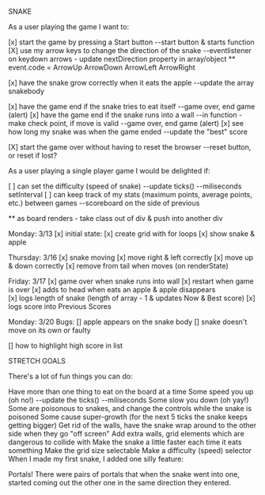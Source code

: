 SNAKE

As a user playing the game I want to:

[x] start the game by pressing a Start button
        --start button & starts function
[X] use my arrow keys to change the direction of the snake 
        --eventlistener on keydown arrows - update nextDirection property in array/object
                ** event.code = 
                        ArrowUp
                        ArrowDown
                        ArrowLeft
                        ArrowRight

[x] have the snake grow correctly when it eats the apple 
        --update the array snakebody
        
[x] have the game end if the snake tries to eat itself
        --game over, end game (alert)
[x] have the game end if the snake runs into a wall
        --in function - make check point, if move is valid
        --game over, end game (alert)
[x] see how long my snake was when the game ended
        --update the "best" score


[X] start the game over without having to reset the browser
        --reset button, or reset if lost?


As a user playing a single player game I would be delighted if:

[ ] can set the difficulty (speed of snake)
        --update ticks() --miliseconds setInterval
[ ] can keep track of my stats (maximum points, average points, etc.) between games
        --scoreboard on the side of previous





**
as board renders - take class out of div & push into another div

Monday: 3/13 
[x] initial state:
[x] create grid with for loops
[x] show snake & apple

Thursday: 3/16
[x] snake moving
[x] move right & left correctly
[x] move up & down correctly
[x] remove from tail when moves (on renderState)

Friday: 3/17
[x] game over when snake runs into wall
[x] restart when game is over
[x] adds to head when eats an apple & apple disappears        
[x] logs length of snake (length of array - 1 & updates Now & Best score)
[x] logs score into Previous Scores


Monday: 3/20
Bugs:
[] apple appears on the snake body
[] snake doesn't move on its own or faulty

[] how to highlight high score in list


STRETCH GOALS

There's a lot of fun things you can do:

Have more than one thing to eat on the board at a time
Some speed you up (oh no!) --update the ticks() --miliseconds
Some slow you down (oh yay!)
Some are poisonous to snakes, and change the controls while the snake is poisoned
Some cause super-growth (for the next 5 ticks the snake keeps getting bigger)
Get rid of the walls, have the snake wrap around to the other side when they go "off screen"
Add extra walls, grid elements which are dangerous to collide with
Make the snake a little faster each time it eats something
Make the grid size selectable
Make a difficulty (speed) selector
When I made my first snake, I added one silly feature:

Portals! There were pairs of portals that when the snake went into one, started coming out the other one in the same direction they entered.

